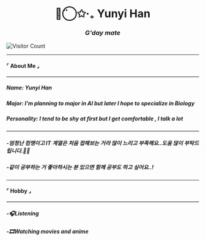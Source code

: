 


<h1 align="center">◡̈⃝✩‧₊ Yunyi Han </h1>
<h3 align="center"><i>G'day mate</i></h3>

![Visitor Count](https://visitor-badge.laobi.icu/badge?page_id=yunyiverse0.yunyiverse0)

---

#### ⌜ About Me ⌟

<hr style="border: 0; border-top: 0.1px solid #ccc;" />

##### Name: Yunyi Han
##### Major: I'm planning to major in AI but later I hope to specialize in Biology
##### Personality: I tend to be shy at first but I get comfortable , I talk a lot

<hr style="border: 0; border-top: 0.1px solid #ccc;" />

##### -엄청난 컴맹이고 IT 계열은 처음 접해보는 거라 많이 느리고 부족해요..도움 많이 부탁드립니다.🙇‍♀
##### -같이 공부하는 거 좋아하시는 분 있으면 함께 공부도 하고 싶어요..!


---

#### ⌜ Hobby ⌟

<hr style="border: 0; border-top: 0.1px solid #ccc;" />

##### -🎧Listening
##### -🎞️Watching movies and anime







